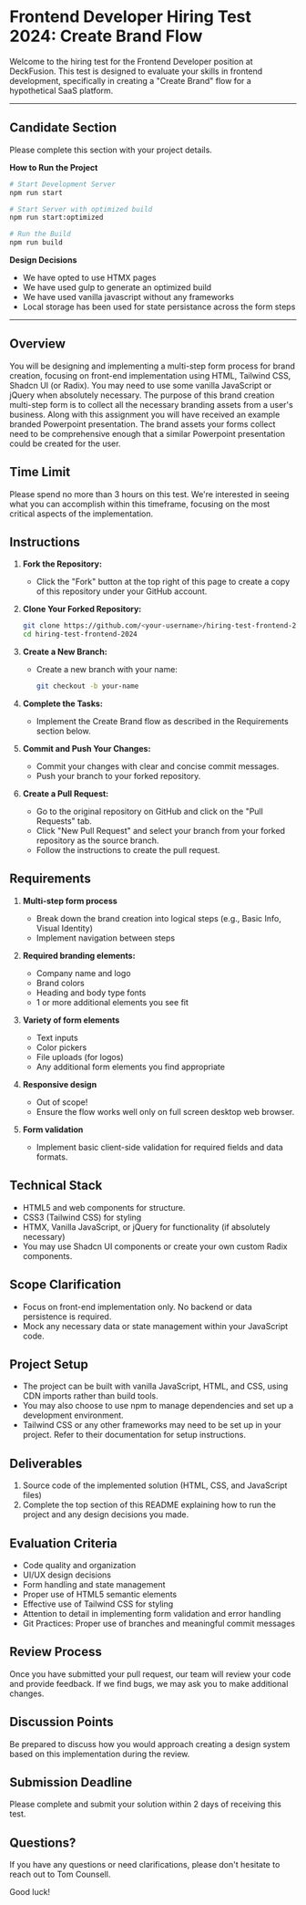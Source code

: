 # Frontend Developer Hiring Test 2024: Create Brand Flow

Welcome to the hiring test for the Frontend Developer position at DeckFusion. This test is designed to evaluate your skills in frontend development, specifically in creating a "Create Brand" flow for a hypothetical SaaS platform.

---

## Candidate Section

Please complete this section with your project details.

**How to Run the Project**

```bash
# Start Development Server
npm run start

# Start Server with optimized build
npm run start:optimized

# Run the Build
npm run build
```

**Design Decisions**

 - We have opted to use HTMX pages
 - We have used gulp to generate an optimized build
 - We have used vanilla javascript without any frameworks
 - Local storage has been used for state persistance across the form steps


---

## Overview

You will be designing and implementing a multi-step form process for brand creation, focusing on front-end implementation using HTML, Tailwind CSS, Shadcn UI (or Radix). You may need to use some vanilla JavaScript or jQuery when absolutely necessary.
The purpose of this brand creation multi-step form is to collect all the necessary branding assets from a user's business. Along with this assignment you will have received an example branded Powerpoint presentation. The brand assets your forms collect need to be comprehensive enough that a similar Powerpoint presentation could be created for the user.


## Time Limit

Please spend no more than 3 hours on this test. We're interested in seeing what you can accomplish within this timeframe, focusing on the most critical aspects of the implementation.

## Instructions

1. **Fork the Repository:**
   - Click the "Fork" button at the top right of this page to create a copy of this repository under your GitHub account.

2. **Clone Your Forked Repository:**
   ```bash
   git clone https://github.com/<your-username>/hiring-test-frontend-2024.git
   cd hiring-test-frontend-2024
   ```

3. **Create a New Branch:**
   - Create a new branch with your name:
     ```bash
     git checkout -b your-name
     ```

4. **Complete the Tasks:**
   - Implement the Create Brand flow as described in the Requirements section below.

5. **Commit and Push Your Changes:**
   - Commit your changes with clear and concise commit messages.
   - Push your branch to your forked repository.

6. **Create a Pull Request:**
   - Go to the original repository on GitHub and click on the "Pull Requests" tab.
   - Click "New Pull Request" and select your branch from your forked repository as the source branch.
   - Follow the instructions to create the pull request.

## Requirements

1. **Multi-step form process**
   - Break down the brand creation into logical steps (e.g., Basic Info, Visual Identity)
   - Implement navigation between steps

2. **Required branding elements:**
   - Company name and logo
   - Brand colors
   - Heading and body type fonts
   - 1 or more additional elements you see fit

3. **Variety of form elements**
   - Text inputs
   - Color pickers
   - File uploads (for logos)
   - Any additional form elements you find appropriate

4. **Responsive design**
   - Out of scope!
   - Ensure the flow works well only on full screen desktop web browser.

5. **Form validation**
   - Implement basic client-side validation for required fields and data formats.

## Technical Stack

- HTML5 and web components for structure.
- CSS3 (Tailwind CSS) for styling
- HTMX, Vanilla JavaScript, or jQuery for functionality (if absolutely necessary)
- You may use Shadcn UI components or create your own custom Radix components.

## Scope Clarification

- Focus on front-end implementation only. No backend or data persistence is required.
- Mock any necessary data or state management within your JavaScript code.

## Project Setup

- The project can be built with vanilla JavaScript, HTML, and CSS, using CDN imports rather than build tools.
- You may also choose to use npm to manage dependencies and set up a development environment.
- Tailwind CSS or any other frameworks may need to be set up in your project. Refer to their documentation for setup instructions.

## Deliverables

1. Source code of the implemented solution (HTML, CSS, and JavaScript files)
2. Complete the top section of this README explaining how to run the project and any design decisions you made.

## Evaluation Criteria

- Code quality and organization
- UI/UX design decisions
- Form handling and state management
- Proper use of HTML5 semantic elements
- Effective use of Tailwind CSS for styling
- Attention to detail in implementing form validation and error handling
- Git Practices: Proper use of branches and meaningful commit messages

## Review Process

Once you have submitted your pull request, our team will review your code and provide feedback. If we find bugs, we may ask you to make additional changes.

## Discussion Points

Be prepared to discuss how you would approach creating a design system based on this implementation during the review.

## Submission Deadline

Please complete and submit your solution within 2 days of receiving this test.

## Questions?

If you have any questions or need clarifications, please don't hesitate to reach out to Tom Counsell.

Good luck!

